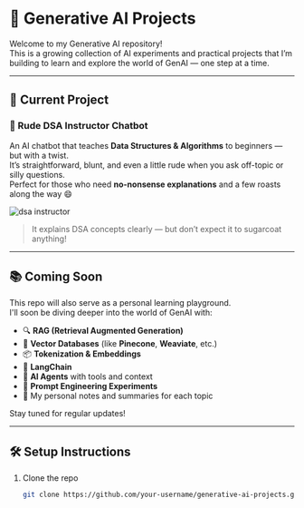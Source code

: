 # 🧠 Generative AI Projects

Welcome to my Generative AI repository!  
This is a growing collection of AI experiments and practical projects that I’m building to learn and explore the world of GenAI — one step at a time.

---

## 🚀 Current Project

### 🤖 Rude DSA Instructor Chatbot

An AI chatbot that teaches **Data Structures & Algorithms** to beginners — but with a twist.  
It’s straightforward, blunt, and even a little rude when you ask off-topic or silly questions.  
Perfect for those who need **no-nonsense explanations** and a few roasts along the way 😄

![dsa instructor](https://github.com/user-attachments/assets/7e1ed3cc-53dc-4255-af0e-93fc2ebfdb6d)

> It explains DSA concepts clearly — but don’t expect it to sugarcoat anything!

---

## 📚 Coming Soon

This repo will also serve as a personal learning playground.  
I'll soon be diving deeper into the world of GenAI with:

- 🔍 **RAG (Retrieval Augmented Generation)**
- 🧠 **Vector Databases** (like **Pinecone**, **Weaviate**, etc.)
- 📦 **Tokenization & Embeddings**
- 🔗 **LangChain**
- 🧭 **AI Agents** with tools and context
- 🧪 **Prompt Engineering Experiments**
- 📘 My personal notes and summaries for each topic

Stay tuned for regular updates!

---

## 🛠️ Setup Instructions

1. Clone the repo  
   ```bash
   git clone https://github.com/your-username/generative-ai-projects.git
